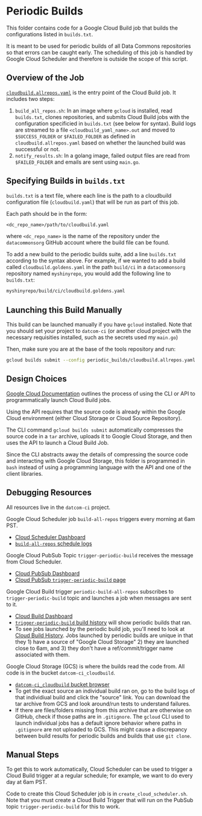 # Periodic Builds

This folder contains code for a Google Cloud Build job that builds the
configurations listed in `builds.txt`.

It is meant to be used for periodic builds of all Data Commons repositories so
that errors can be caught early. The scheduling of this job is handled by Google
Cloud Scheduler and therefore is outside the scope of this script.

## Overview of the Job

[`cloudbuild.allrepos.yaml`](cloudbuild.allrepos.yaml) is
the entry point of the Cloud Build job. It includes two steps:

1. `build_all_repos.sh`: In an image where `gcloud` is installed, read
   `builds.txt`, clones repositories, and submits Cloud Build jobs with the
   configuration specificied in `builds.txt` (see below for syntax). Build logs
   are streamed to a file `<cloudbuild_yaml_name>.out` and moved to
   `$SUCCESS_FOLDER` or `$FAILED_FOLDER` as defined in
   `cloudbuild.allrepos.yaml` based on whether the launched build was successful
   or not.
2. `notify_results.sh`: In a golang image, failed output files are read from
   `$FAILED_FOLDER` and emails are sent using `main.go`.

## Specifying Builds in `builds.txt`

`builds.txt` is a text file, where each line is the path to a cloudbuild
configuration file (`cloudbuild.yaml`) that will be run as part of this job.

Each path should be in the form:

```txt
<dc_repo_name>/path/to/cloudbuild.yaml
```

where `<dc_repo_name>` is the name of the repository under the `datacommonsorg`
GitHub account where the build file can be found.

To add a new build to the periodic builds suite, add a line `builds.txt`
according to the syntax above. For example, if we wanted to add a build called
`cloudbuild.goldens.yaml` in the path `build/ci` in a `datacommonsorg`
repository named `myshinyrepo`, you would add the following line to `builds.txt`:

```bash
myshinyrepo/build/ci/cloudbuild.goldens.yaml
```

## Launching this Build Manually

This build can be launched manually if you have `gcloud` installed. Note that
you should set your project to `datcom-ci` (or another cloud project with the
necessary requisities installed, such as the secrets used my `main.go`)

Then, make sure you are at the base of the tools repository and run:

```bash
gcloud builds submit --config periodic_builds/cloudbuild.allrepos.yaml .
```

## Design Choices

[Google Cloud Documentation](https://cloud.google.com/build/docs/running-builds/start-build-command-line-api#api)
outlines the process of using the CLI or API to programmatically launch Cloud
Build jobs.

Using the API requires that the source code is already within the Google Cloud
environment (either Cloud Storage or Cloud Source Repository).

The CLI command `gcloud builds submit` automatically compresses the source code
in a `tar` archive, uploads it to Google Cloud Storage, and then uses the API
to launch a Cloud Build Job.

Since the CLI abstracts away the details of compressing the source code and
interacting with Google Cloud Storage, this folder is programmed in `bash`
instead of using a programming language with the API and one of the client
libraries.

## Debugging Resources

All resources live in the `datcom-ci` project.

Google Cloud Scheduler job `build-all-repos` triggers every morning at 6am PST.

- [Cloud Scheduler Dashboard](https://pantheon.corp.google.com/cloudscheduler?referrer=search&mods=-monitoring_api_staging&project=datcom-ci)
- [`build-all-repos` schedule logs](https://pantheon.corp.google.com/logs/query;query=resource.type%3D%22cloud_scheduler_job%22%20AND%20resource.labels.job_id%3D%22build-all-repos%22%20AND%20resource.labels.location%3D%22us-central1%22;timeRange=P7D;cursorTimestamp=2022-08-08T13:00:00.220726227Z?mods=-monitoring_api_staging&project=datcom-ci)

Google Cloud PubSub Topic `trigger-periodic-build` receives the message from
Cloud Scheduler.

- [Cloud PubSub Dashboard](https://pantheon.corp.google.com/cloudpubsub/topic/list?mods=-monitoring_api_staging&project=datcom-ci)
- [Cloud PubSub `trigger-periodic-build` page](https://pantheon.corp.google.com/cloudpubsub/topic/detail/trigger-periodic-build?mods=-monitoring_api_staging&project=datcom-ci)

Google Cloud Build trigger `periodic-build-all-repos` subscribes to
`trigger-periodic-build` topic and launches a job when messages are sent to it.

- [Cloud Build Dashboard](https://pantheon.corp.google.com/cloud-build/triggers?mods=-monitoring_api_staging&project=datcom-ci)
- [`trigger-periodic-build` build history](https://pantheon.corp.google.com/cloud-build/builds;region=global?query=trigger_id%3D%22e966047b-5226-4a84-aa5e-23e9387c8265%22&mods=-monitoring_api_staging&project=datcom-ci) will show periodic builds that ran.
- To see jobs launched by the periodic build job, you'll need to look at [Cloud Build History](https://pantheon.corp.google.com/cloud-build/builds?mods=-monitoring_api_staging&project=datcom-ci&pageState=(%22builds%22:(%22f%22:%22%255B%255D%22))). Jobs launched by periodic builds are unique in that they 1) have a source of "Google Cloud Storage" 2) they are launched close to 6am, and 3) they don't have a ref/commit/trigger name associated with them.

Google Cloud Storage (GCS) is where the builds read the code from. All code is in the
bucket `datcom-ci_cloudbuild`.

- [`datcom-ci_cloudbuild` bucket browser](https://pantheon.corp.google.com/storage/browser/datcom-ci_cloudbuild;tab=objects?forceOnBucketsSortingFiltering=false&mods=-monitoring_api_staging&project=datcom-ci&prefix=&forceOnObjectsSortingFiltering=false)
- To get the exact source an individual build ran on, go to the build logs of that individiual build and click the "source" link. You can download the tar archive from GCS and look around/run tests to understand failures.
- If there are files/folders missing from this archive that are otherwise on
GitHub, check if those paths are in `.gitignore`. The `gcloud` CLI used to
launch individual jobs has a default ignore behavior where paths in
`.gitignore` are not uploaded to GCS. This might cause a discrepancy between
build results for periodic builds and builds that use `git clone`.

## Manual Steps

To get this to work automatically, Cloud Scheduler can be used to trigger a
Cloud Build trigger at a regular schedule; for example, we want to do every day
at 6am PST.

Code to create this Cloud Scheduler job is in `create_cloud_scheduler.sh`. Note
that you must create a Cloud Build Trigger that will run on the PubSub topic
`trigger-periodic-build` for this to work.
